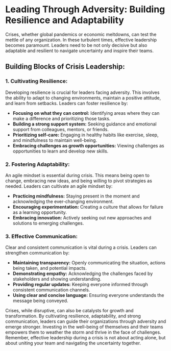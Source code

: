 # Leading Through Adversity: Building Resilience and Adaptability

Crises, whether global pandemics or economic meltdowns, can test the mettle of any organization. In these turbulent times, effective leadership becomes paramount. Leaders need to be not only decisive but also adaptable and resilient to navigate uncertainty and inspire their teams.

## Building Blocks of Crisis Leadership:

### 1. Cultivating Resilience:

Developing resilience is crucial for leaders facing adversity. This involves the ability to adapt to changing environments, maintain a positive attitude, and learn from setbacks. Leaders can foster resilience by:

- **Focusing on what they can control:** Identifying areas where they can make a difference and prioritizing those tasks.
- **Building a strong support system:** Seeking guidance and emotional support from colleagues, mentors, or friends.
- **Prioritizing self-care:** Engaging in healthy habits like exercise, sleep, and mindfulness to maintain well-being.
- **Embracing challenges as growth opportunities:** Viewing challenges as opportunities to learn and develop new skills.

### 2. Fostering Adaptability:

An agile mindset is essential during crisis. This means being open to change, embracing new ideas, and being willing to pivot strategies as needed. Leaders can cultivate an agile mindset by:

- **Practicing mindfulness:** Staying present in the moment and acknowledging the ever-changing environment.
- **Encouraging experimentation:** Creating a culture that allows for failure as a learning opportunity.
- **Embracing innovation:** Actively seeking out new approaches and solutions to emerging challenges.

### 3. Effective Communication:

Clear and consistent communication is vital during a crisis. Leaders can strengthen communication by:

- **Maintaining transparency:** Openly communicating the situation, actions being taken, and potential impacts.
- **Demonstrating empathy:** Acknowledging the challenges faced by stakeholders and showing understanding.
- **Providing regular updates:** Keeping everyone informed through consistent communication channels.
- **Using clear and concise language:** Ensuring everyone understands the message being conveyed.

Crises, while disruptive, can also be catalysts for growth and transformation. By cultivating resilience, adaptability, and strong communication, leaders can guide their organizations through adversity and emerge stronger. Investing in the well-being of themselves and their teams empowers them to weather the storm and thrive in the face of challenges. Remember, effective leadership during a crisis is not about acting alone, but about uniting your team and navigating the uncertainty together.

